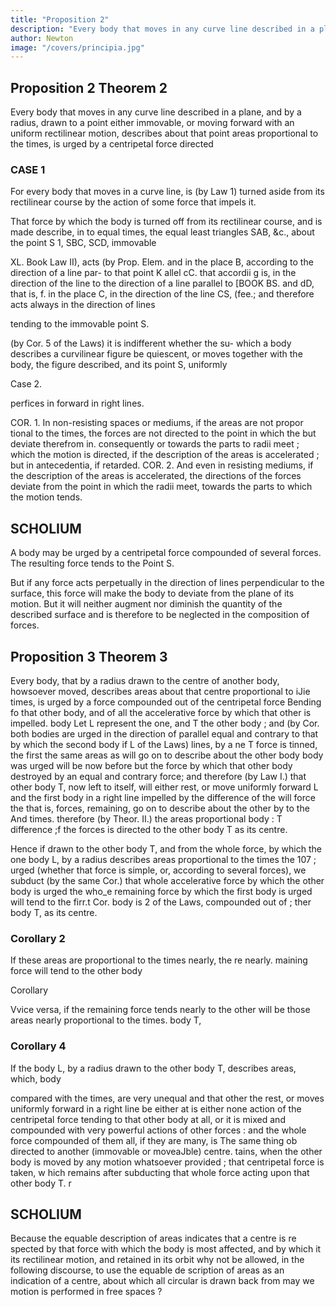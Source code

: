 ```yaml
---
title: "Proposition 2"
description: "Every body that moves in any curve line described in a plane, and by a radius, drawn to a point either immovable, or moving forward with an uniform rectilinear motion, describes about that point areas proportional to the times, is urged by a centripetal force directed"
author: Newton
image: "/covers/principia.jpg"
---
```





## Proposition 2 Theorem 2

Every body that moves in any curve line described in a plane, and by a radius, drawn to a point either immovable, or moving forward with an uniform rectilinear motion, describes about that point areas proportional to the times, is urged by a centripetal force directed

### CASE 1

For every body that moves in a curve line, is (by Law 1) turned aside from
its rectilinear course by the action of some force that impels it. 

That force by which the body is turned off from its rectilinear course, and is made describe, in to
equal times, the equal least
triangles SAB,
&c., about the
point S
1,
SBC, SCD,
immovable

XL. Book
Law II), acts
(by Prop.
Elem. and
in the place B, according to
the direction of a line par-
to
that point
K
allel
cC. that
accordii
g
is,
in
the direction of the line
to the direction of a line parallel to
[BOOK
BS. and
dD,
that
is,
f.
in the place C,
in the direction
of the line CS, (fee.; and therefore acts always in the direction of lines

tending to the immovable point S.

(by Cor. 5 of the Laws) it is indifferent whether the su-
which a body describes a curvilinear figure be quiescent, or moves
together with the body, the figure described, and its point S, uniformly

Case 2.

perfices in
forward in right lines.

COR. 1. In non-resisting spaces or mediums, if the areas are not propor
tional to the times, the forces are not directed to the point in which the
but deviate therefrom in. consequently or towards the parts to
radii meet
;
which the motion
is
directed, if the description of the areas is accelerated
;
but in antecedentia, if retarded.
COR. 2. And even in resisting mediums, if the description of the areas
is accelerated, the directions of the forces deviate from the point in which
the radii meet, towards the parts to which the motion tends.


## SCHOLIUM

A body may be urged by a centripetal force compounded of several forces. The resulting force  tends to the Point S. 

But if any force acts perpetually in the direction of lines perpendicular to the surface, this force will make the body to deviate from the plane of its motion. But it will neither augment nor diminish the quantity of the described surface and is therefore to be neglected in the composition of forces.


## Proposition 3 Theorem 3

Every body, that by a radius drawn to the centre of another body, howsoever moved, describes areas about that centre proportional to iJie times, is urged by a force compounded out of the centripetal force Bending fo
that other body,
and of
all the accelerative force
by which that other
is impelled.
body
Let L represent the one, and
T the other body
;
and (by Cor.
both bodies are urged in the direction of parallel
equal and contrary to that by which the second body
if
L
of the Laws)
lines, by a ne T force
is tinned,
the
first
the same areas as
will go on to describe about the other body
body
was urged will be now
before but the force by which that other body
destroyed by an equal and contrary force; and therefore (by Law I.) that
other body T,
now
left to itself, will either rest, or
move uniformly forward
L
and the first body
in a right line
impelled by the difference of the
will
force
the
that
is,
forces,
remaining,
go on to describe about the other
by
to
the
And
times.
therefore (by Theor. II.) the
areas
proportional
body
:
T
difference ;f the forces is directed to the other
body
T as its centre.

Hence if drawn to the other body T,
and from the whole force, by which
the one body L, by a radius
describes areas proportional to the times
the
107
;
urged (whether that force
is simple, or,
according to
several forces), we subduct (by the
same Cor.) that whole accelerative force by which the other body is urged
the who_e remaining force by which the first body is urged will tend to the
firr.t
Cor.
body
is
2 of the Laws, compounded out of
;
ther body T, as its centre.


### Corollary 2

If these areas are proportional to the times nearly, the re
nearly.
maining force will tend to the other body

Corollary 

Vvice versa, if the
remaining force tends nearly to the other will
be
those
areas
nearly proportional to the times.
body T,


### Corollary 4

If the body L, by a radius drawn to the other body T, describes areas, which,
body

compared with the times, are very unequal and that other
the
rest, or moves uniformly forward in a right line
be either at
is either none
action of the centripetal force tending to that other body
at all, or it is mixed and compounded with very powerful actions of other
forces
:
and the whole force compounded of them
all, if
they are many,
is
The same thing ob
directed to another (immovable or moveaJble) centre.
tains, when the other body is moved by any motion whatsoever
provided
;
that centripetal force is taken, w hich remains after subducting that whole
force acting upon that other body T.
r

## SCHOLIUM

Because the equable description of areas indicates that a centre is re
spected by that force with which the body is most affected, and by which it
its rectilinear motion, and retained in its orbit
why
not be allowed, in the following discourse, to use the equable de
scription of areas as an indication of a centre, about which all circular
is drawn back from
may we
motion is performed in free spaces ?


